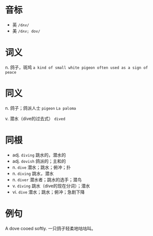 # 音标

- 英 `/dʌv/`
- 美 `/dʌv; dov/`

# 词义

n. 鸽子，斑鸠
`a kind of small white pigeon often used as a sign of peace`

# 同义

n. 鸽子；鸽派人士
`pigeon` `La paloma`

v. 潜水（dive的过去式）
`dived`

# 同根

- adj. `diving` 跳水的，潜水的
- adj. `dovish` 鸽派的；主和的
- n. `dive` 潜水；跳水；俯冲；扑
- n. `diving` 跳水，潜水
- n. `diver` 潜水者；跳水的选手；潜鸟
- v. `diving` 跳水（dive的现在分词）；潜水
- vi. `dive` 潜水；跳水；俯冲；急剧下降

# 例句

A dove cooed softly.
一只鸽子轻柔地咕咕叫。


